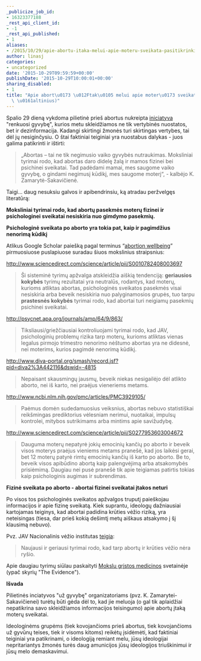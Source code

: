```yaml
---
_publicize_job_id:
- 16323377188
_rest_api_client_id:
- -1
_rest_api_published:
- 1
aliases:
- /2015/10/29/apie-abortu-itaka-melui-apie-moteru-sveikata-pasitikrinkime-saltinius/
author: linasj
categories:
- uncategorized
date: '2015-10-29T09:59:59+00:00'
publishDate: '2015-10-29T10:00:01+00:00'
sharing_disabled:
- 1
title: "Apie abort\u0173 \u012Ftak\u0105 melui apie moter\u0173 sveikat\u0105 (pasitikrinkime\
  \ \u0161altinius)"
---
```

Spalio 29 dieną vykdoma pilietinė prieš abortus nukreipta [iniciatyva](http://pranesimai.elta.lt/news/public_view/113464) "renkuosi gyvybę", kurios metu skleidžiamos ne tik vertybinės nuostatos, bet ir dezinformacija. Kadangi skirtingi žmonės turi skirtingas vertybes, tai dėl jų nesiginčysiu. O štai faktiniai teiginiai yra nuostabus dalykas - juos galima patikrinti ir ištirti:

> „Abortas – tai ne tik negimusio vaiko gyvybės nutraukimas. Moksliniai tyrimai rodo, kad abortas daro didelę žalą ir mamos fizinei bei psichinei sveikatai. Tad padėdami mamai, mes saugome vaiko gyvybę, o gindami negimusį kūdikį, mes saugome moterį“, - kalbėjo K. Zamarytė-Sakavičienė.


Taigi... daug nesuksiu galvos ir apibendrinsiu, ką atradau peržvelgęs literatūrą:

**Moksliniai tyrimai rodo, kad abortų pasekmės moterų fizinei ir psichologinei sveikatai nesiskiria nuo gimdymo pasekmių.**

**Psichologinė sveikata po aborto yra tokia pat, kaip ir pagimdžius nenorimą kūdikį**

Atlikus Google Scholar paiešką pagal terminus “[abortion wellbeing](https://scholar.google.com/scholar?start=50&q=abortion+wellbeing&hl=en&as_sdt=0,5)” pirmuosiuose puslapiuose suradau šiuos mokslinius straipsnius:

<http://www.sciencedirect.com/science/article/pii/S0010782408003697>

> Ši sisteminė tyrimų apžvalga atskleidžia aiškią tendenciją: **geriausios kokybės** tyrimų rezultatai yra neutralūs, rodantys, kad moterų, kurioms atliktas abortas, psichologinės sveikatos pasekmės visai nesiskiria arba beveik nesiskiria nuo palyginamosios grupės, tuo tarpu **prastesnės kokybės** tyrimai rodo, kad abortai turi neigiamų pasekmių psichinei sveikatai.


<http://psycnet.apa.org/journals/amp/64/9/863/>

> Tiksliausi/griežčiausiai kontroliuojami tyrimai rodo, kad JAV, psichologinių problemų rizika tarp moterų, kurioms atliktas vienas legalus pirmojo trimestro nenorimo nėštumo abortas yra ne didesnė, nei moterims, kurios pagimdė nenorimą kūdikį.


<http://www.diva-portal.org/smash/record.jsf?pid=diva2%3A442116&dswid=-4815>

> Nepaisant skausmingų jausmų, beveik niekas nesigailėjo dėl atlikto aborto, nei iš karto, nei praėjus vieneriems metams.


<http://www.ncbi.nlm.nih.gov/pmc/articles/PMC3929105/>

> Paėmus domėn sudedamuosius veiksnius, abortas nebuvo statistiškai reikšmingas prediktorius vėlesniam nerimui, nuotaikai, impulsų kontrolei, mitybos sutrikimams arba mintims apie savižudybę.


<http://www.sciencedirect.com/science/article/pii/S0277953603004672>

> Dauguma moterų nepatyrė jokių emocinių kančių po aborto ir beveik visos moterys praėjus vieniems metams pranešė, kad jos laikėsi gerai, bet 12 moterų patyrė rimtų emocinių kančių iš karto po aborto. Be to, beveik visos apibūdino abortą kaip palengvėjimą arba atsakomybės prisiėmimą. Daugiau nei pusė pranešė tik apie teigiamas patirtis tokias kaip psichologinis augimas ir subrendimas.


**Fizinė sveikata po aborto - abortai fizinei sveikatai įtakos neturi**

Po visos tos psichologinės sveikatos apžvalgos truputį paieškojau informacijos ir apie fizinę sveikatą. Kiek suprantu, ideologų dažniausiai kartojamas teiginys, kad abortai padidina krūties vėžio riziką, yra neteisingas (tiesa, dar prieš kokią dešimtį metų aiškaus atsakymo į šį klausimą nebuvo).

Pvz. JAV Nacionalinis vėžio institutas [teigia](http://www.cancer.gov/types/breast/abortion-miscarriage-risk):

> Naujausi ir geriausi tyrimai rodo, kad tarp abortų ir krūties vėžio nėra ryšio.


Apie daugiau tyrimų siūlau paskaityti [Mokslu grįstos medicinos](https://www.sciencebasedmedicine.org/abortion-and-breast-cancer-the-manufactroversy-that-wont-die/) svetainėje (ypač skyrių "The Evidence").

**Išvada**

Pilietinės inciatyvos "už gyvybę" organizatoriams (pvz. K. Zamarytei-Sakavičienei) turėtų būti gėda dėl to, kad jie meluoja (o gal tik aplaidžiai nepatikrina savo skleidžiamos informacijos teisingumo) apie abortų įtaką moterų sveikatai.

Ideologinėms grupėms (tiek kovojančioms prieš abortus, tiek kovojančioms už gyvūnų teises, tiek ir visoms kitoms) reikėtų įsidėmėti, kad faktiniai teiginiai yra patikrinami, o ideologiją remiant melu, jūsų ideologijai nepritariantys žmonės turės daug amunicijos jūsų ideologijos triuškinimui ir jūsų melo demaskavimui.
